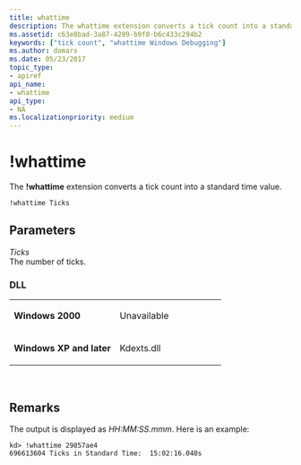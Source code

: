 ```yaml
---
title: whattime
description: The whattime extension converts a tick count into a standard time value.
ms.assetid: c63e8bad-3a87-4209-b9f0-b6c433c294b2
keywords: ["tick count", "whattime Windows Debugging"]
ms.author: domars
ms.date: 05/23/2017
topic_type:
- apiref
api_name:
- whattime
api_type:
- NA
ms.localizationpriority: medium
---
```


# !whattime


The **!whattime** extension converts a tick count into a standard time value.

```dbgcmd
!whattime Ticks
```

## <span id="Parameters"></span><span id="parameters"></span><span id="PARAMETERS"></span>Parameters


<span id="_______Ticks______"></span><span id="_______ticks______"></span><span id="_______TICKS______"></span> *Ticks*   
The number of ticks.

### <span id="DLL"></span><span id="dll"></span>DLL

<table>
<colgroup>
<col width="50%" />
<col width="50%" />
</colgroup>
<tbody>
<tr class="odd">
<td align="left"><p><strong>Windows 2000</strong></p></td>
<td align="left"><p>Unavailable</p></td>
</tr>
<tr class="even">
<td align="left"><p><strong>Windows XP and later</strong></p></td>
<td align="left"><p>Kdexts.dll</p></td>
</tr>
</tbody>
</table>

 

Remarks
-------

The output is displayed as *HH:MM:SS.mmm*. Here is an example:

```dbgcmd
kd> !whattime 29857ae4
696613604 Ticks in Standard Time:  15:02:16.040s
```

 

 





